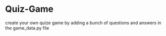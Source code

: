 # Quiz-Game

create your own quize game by adding a bunch of questions and answers in the game_data.py file 
